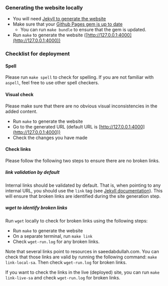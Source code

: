 ### Generating the website locally ###
* You will need [Jekyll to generate the website](https://docs.github.com/en/pages/setting-up-a-github-pages-site-with-jekyll/testing-your-github-pages-site-locally-with-jekyll)
* Make sure that your [Github Pages gem is up to date](https://docs.github.com/en/pages/setting-up-a-github-pages-site-with-jekyll/testing-your-github-pages-site-locally-with-jekyll#updating-the-github-pages-gem)
	* You can run `make bundle` to ensure that the gem is updated.
* Run `make` to generate the website ([http://127.0.0.1:4000](http://127.0.0.1:4000))

### Checklist for deployment ###

#### Spell ####
Please run `make spell` to check for spelling. If you are not familiar with `aspell`, feel free to use other spell checkers.

#### Visual check ###
Please make sure that there are no obvious visual inconsistencies in the added content. 

* Run `make` to generate the website
* Go to the generated URL (default URL is [http://127.0.0.1:4000](http://127.0.0.1:4000))
* Check the changes you have made

#### Check links ####

Please follow the following two steps to ensure there are no broken links.

##### link validation by default #####
Internal links should be validated by default. That is, when pointing to any internal
URL, you should use the `link` tag (see [Jekyll documentation](https://jekyllrb.com/docs/liquid/tags/#links)).
This will ensure that broken links are identified during the site generation step.

##### wget to identify broken links #####

Run `wget` locally to check for broken links using the following steps:

* Run `make` to generate the website
* On a separate terminal, run `make link`
* Check `wget-run.log` for any broken links.

Note that several links point to resources in saeedabdullah.com. You can check
that those links are valid by running the following command:
`make link-local-sa`. Then check `wget-run.log` for broken links.

If you want to check the links in the live (deployed) site, you can run
`make link-live-sa` and check `wget-run.log` for broken links.
